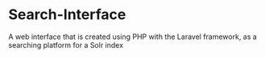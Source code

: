 # Search-Interface
<span>
    A web interface that is created using PHP with the Laravel framework, as a searching platform for a Solr index
</span>
